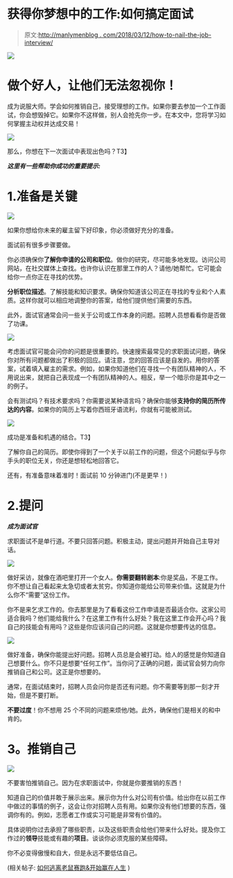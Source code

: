 # 获得你梦想中的工作:如何搞定面试

> 原文:[http://manlymenblog . com/2018/03/12/how-to-nail-the-job-interview/](http://manlymenblog.com/2018/03/12/how-to-nail-that-job-interview/)

![](../Images/94267b3718c3b4d488347a2b5705ad1b.png)

# 做个好人，让他们无法忽视你！

成为说服大师。学会如何推销自己，接受理想的工作。如果你要去参加一个工作面试，你会想毁掉它。如果你不这样做，别人会抢先你一步。在本文中，您将学习如何掌握主动权并达成交易！

![](../Images/3f8793b18ebe0fda39da4e7e23dfccbc.png)

那么，你想在下一次面试中表现出色吗？T3】

***这里有一些帮助你成功的重要提示:***

# 1.准备是关键

![](../Images/77de0623d74d560de59a55d9b07697c4.png)

如果你想给你未来的雇主留下好印象，你必须做好充分的准备。

面试前有很多步骤要做。

你必须确保你**了解你申请的公司和职位**。做你的研究，尽可能多地发现。访问公司网站，在社交媒体上查找。也许你认识在那里工作的人？请他/她帮忙。它可能会给你一点你正在寻找的优势。

**分析职位描述**。了解技能和知识要求。确保你知道该公司正在寻找的专业和个人素质。这样你就可以相应地调整你的答案，给他们提供他们需要的东西。

此外，面试官通常会问一些关于公司或工作本身的问题。招聘人员想看看你是否做了功课。

![](../Images/2794190a7cab82f9a64754aacd364a81.png)

考虑面试官可能会问你的问题是很重要的。快速搜索最常见的求职面试问题，确保你对所有问题都做出了积极的回应。请注意，您的回答应该是自发的。用你的答案，试着填入雇主的需求。例如，如果你知道他们在寻找一个有团队精神的人，不用说出来，就把自己表现成一个有团队精神的人。相反，举一个暗示你是其中之一的例子。

会有测试吗？有技术要求吗？你需要说某种语言吗？确保你能够**支持你的简历所传达的内容**。如果你的简历上写着你西班牙语流利，你就有可能被测试。

![](../Images/2b38bceb60323ab00f4a7485322ef45e.png)

成功是准备和机遇的结合。T3】

了解你自己的简历。即使你得到了一个关于以前工作的问题，但这个问题似乎与你手头的职位无关，你还是想轻松地回答它。

还有，有准备意味着准时！面试前 10 分钟进门(不是更早！)

# 2.提问

***成为面试官***

求职面试不是单行道。不要只回答问题。积极主动，提出问题并开始自己主导对话。

![](../Images/310007aabf248f9a9c7a43694ee78cd5.png)

做好采访，就像在酒吧里打开一个女人。**你需要翻转剧本**:你是奖品，不是工作。你不想让自己看起来太急切或者太贫穷。你知道你能给公司带来价值。这就是为什么你不“需要”这份工作。

你不是来乞求工作的。你去那里是为了看看这份工作申请是否最适合你。这家公司适合我吗？他们能给我什么？在这里工作有什么好处？我在这里工作会开心吗？我自己的技能会有用吗？这些是你应该问自己的问题。这就是你想要传达的信息。

![](../Images/48fbcebeedd1282d8ba3b9bbb7f5d674.png)

做好准备，确保你能提出好问题。招聘人员总是会被打动。给人的感觉是你知道自己想要什么。你不只是想要“任何工作”。当你问了正确的问题，面试官会努力向你推销自己和公司。这正是你想要的。

通常，在面试结束时，招聘人员会问你是否还有问题。你不需要等到那一刻才开始，但是不要打断。

**不要过度**！你不想用 25 个不同的问题来烦他/她。此外，确保他们是相关的和中肯的。

# **3。推销自己**

![](../Images/fd259c260dc3e7548b17f2f03c163571.png)

不要害怕推销自己。因为在求职面试中，你就是你要推销的东西！

知道自己的价值并敢于展示出来。展示你为什么对公司有价值。给出你在以前工作中做过的事情的例子，这会让你对招聘人员有用。如果你没有他们想要的东西，强调你有的。例如，志愿者工作或实习可能是非常有价值的。

具体说明你过去承担了哪些职责，以及这些职责会给他们带来什么好处。提及你工作过的**领导**技能或有趣的**项目**。谈谈你必须克服的某些障碍。

你不必变得傲慢和自大，但是永远不要低估自己。

(相关帖子: [如何逃离老鼠赛跑&开始赢在人生](http://manlymenblog.com/2018/11/30/how-to-escape-the-rat-race/) )